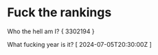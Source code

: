 # Fuck the rankings

Who the hell am I?
{ 3302194 }

What fucking year is it?
[ 2024-07-05T20:30:00Z ]
